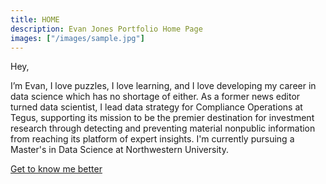 ```yaml
---
title: HOME
description: Evan Jones Portfolio Home Page
images: ["/images/sample.jpg"]
---
```


Hey,

I’m Evan, I love puzzles, I love learning, and I love developing my career in data science which has no shortage of either. As a former news editor turned data scientist, I lead data strategy for Compliance Operations at Tegus, supporting its mission to be the premier destination for investment research through detecting and preventing material nonpublic information from reaching its platform of expert insights. I'm currently pursuing a Master's in Data Science at Northwestern University.  


[Get to know me better](/about "Get to know me better")